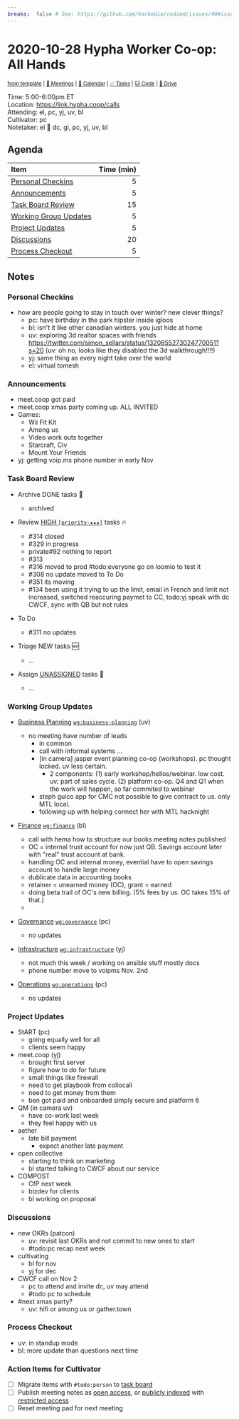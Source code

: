 ```yaml
---
breaks:  false # See: https://github.com/hackmdio/codimd/issues/40#issuecomment-172927690
---
```

# 2020-10-28 Hypha Worker Co-op: All Hands

<sup>[from template][template] | [:notebook: Meetings][meetings] | [:date: Calendar][calendar] | [:white_check_mark: Tasks][tasks] | [:cat: Code][gh] | [:open_file_folder: Drive][drive]</sup>

Time:       5:00-6:00pm ET  
Location:   https://link.hypha.coop/calls  
Attending:  el, pc, yj, uv, bl  
Cultivator: pc  
Notetaker:  el :raising_hand: dc, gi, pc, yj, uv, bl

## Agenda

| Item                                            | Time (min) |
|:------------------------------------------------|-----------:|
| [Personal Checkins](#Personal-Checkins)         |          5 |
| [Announcements](#Announcements)                 |          5 |
| [Task Board Review](#Task-Board-Review)         |         15 |
| [Working Group Updates](#Working-Group-Updates) |          5 |
| [Project Updates](#Project-Updates)             |          5 |
| [Discussions](#Discussions)                     |         20 |
| [Process Checkout](#Process-Checkout)           |          5 |

## Notes

### Personal Checkins

- how are people going to stay in touch over winter? new clever things?
    - pc: have birthday in the park hipster inside igloos
    - bl: isn't it like other canadian winters. you just hide at home
    - uv: exploring 3d realtor spaces with friends https://twitter.com/simon_sellars/status/1320855273024770051?s=20 (uv: oh no, looks like they disabled the 3d walkthrough!!!!)
    - yj: same thing as every night take over the world
    - el: virtual tomesh
    
### Announcements

- meet.coop got paid
- meet.coop xmas party coming up. ALL INVITED
- Games:
    - Wii Fit Kit
    - Among us
    - Video work outs together
    - Starcraft, Civ
    - Mount Your Friends
- yj: getting voip.ms phone number in early Nov

### Task Board Review

- Archive DONE tasks :tada:
	- archived
	
- Review [HIGH `[priority-★★★]`][l-pri-hi] tasks :fire:
	- #314 closed
	- #329 in progress
	- private#92 nothing to report
	- #313 
	- #316 moved to prod #todo:everyone go on loomio to test it
	- #308 no update moved to To Do
	- #351 its moving
	- #134 been using it trying to up the limit, email in French and limit not increased, switched reaccuring paymet to CC, todo:yj speak with dc CWCF, sync with QB but not rules

- To Do
    - #311 no updates

- Triage NEW tasks :new:
	- ...
- Assign [UNASSIGNED][l-none] tasks :briefcase:
	- ...

### Working Group Updates

- [Business Planning][biz-wg] [`wg:business-planning`][l-biz] (uv)
    - no meeting have number of leads
        - in common
        - call with informal systems ...
        - [in camera] jasper event planning co-op (workshops). pc thought locked. uv less certain.
            - 2 components: (1) early workshop/hellos/webinar. low cost. uv: part of sales cycle. (2) platform co-op. Q4 and Q1 when the work will happen, so far commited to webinar
        - steph guico app for CMC not possible to give contract to us. only MTL local.
        - following up with helping connect her with MTL hacknight
- [Finance][fin-wg] [`wg:finance`][l-fin] (bl)
    - call with hema how to structure our books meeting notes published
    - OC = internal trust account for now just QB. Savings account later with "real" trust account at bank.
    - handling OC and internal money, evential have to open savings account to handle large money
    - dublicate data in accounting books
    - retainer = unearned money (OC), grant = earned
    - doing beta trail of OC's new billing. (5% fees by us. OC takes 15% of that.)
    - 
- [Governance][gov-wg] [`wg:governance`][l-gov] (pc)
    - no updates
- [Infrastructure][inf-wg] [`wg:infrastructure`][l-inf] (yj)
    - not much this week / working on ansible stuff mostly docs
    - phone number move to voipms Nov. 2nd

- [Operations][ops-wg] [`wg:operations`][l-ops] (pc)
    - no updates

### Project Updates

- StART (pc)
    - going equally well for all
    - clients seem happy
- meet.coop (yj)
    - brought first server
    - figure how to do for future
    - small things like firewall
    - need to get playbook from collocall
    - need to get money from them
    - ben got paid and onboarded simply secure and platform 6
- QM (in camera uv)
    - have co-work last week
    - they feel happy with us
- aether
    - late bill payment
        - expect another late payment
- open collective
    - starting to think on marketing
    - bl started talking to CWCF about our service
- COMPOST
    - CfP next week
    - bizdev for clients
    - bl working on proposal


### Discussions

- new OKRs (patcon)
    - uv: revisit last OKRs and not commit to new ones to start
    - #todo:pc recap next week
- cultivating
    - bl for nov
    - yj for dec
- CWCF call on Nov 2
    - pc to attend and invite dc, uv may attend
    - #todo pc to schedule
- #next xmas party?
    - uv: hifi or among us or gather.town


### Process Checkout

- uv: in standup mode
- bl: more update than questions next time


### Action Items for Cultivator

- [ ] Migrate items with `#todo:person` to [task board][tasks]
- [ ] Publish meeting notes as [open access][public], or [publicly indexed][index] with [restricted access][private]
- [ ] Reset meeting pad for next meeting

<!-- Links: Important -->
[template]: https://link.hypha.coop/template
[meetings]: https://link.hypha.coop/meetings
[calendar]: https://link.hypha.coop/calendar
[tasks]:    https://link.hypha.coop/tasks
[gh]:       https://link.hypha.coop/gh
[drive]:    https://link.hypha.coop/drive

<!-- Links: Labels -->
[l-pri-hi]: https://github.com/orgs/hyphacoop/projects/2?card_filter_query=label:[priority-★★★]
[l-pri-md]: https://github.com/orgs/hyphacoop/projects/2?card_filter_query=label:[priority-★★☆]
[l-pri-lo]: https://github.com/orgs/hyphacoop/projects/2?card_filter_query=label:[priority-★☆☆]
[l-pri-none]: https://github.com/orgs/hyphacoop/projects/2?card_filter_query=-label:[priority-★☆☆]+-label:[priority-★★☆]+-label:[priority-★★★]
[l-biz]: https://github.com/orgs/hyphacoop/projects/2?card_filter_query=label:"wg:business-planning"
[l-fin]: https://github.com/orgs/hyphacoop/projects/2?card_filter_query=label:"wg:finance"
[l-gov]: https://github.com/orgs/hyphacoop/projects/2?card_filter_query=label:"wg:governance
[l-inf]: https://github.com/orgs/hyphacoop/projects/2?card_filter_query=label:"wg:infrastructure"
[l-ops]: https://github.com/orgs/hyphacoop/projects/2?card_filter_query=label:"wg:operations"
[l-none]: https://github.com/orgs/hyphacoop/projects/2?card_filter_query=-label:wg:operations+-label:wg:infrastructure+-label:wg:finance+-label:wg:governance+-label:wg:business-planning

<!-- Links: Working Groups -->
[biz-wg]: https://link.hypha.coop/biz-wg
[fin-wg]: https://link.hypha.coop/fin-wg
[gov-wg]: https://link.hypha.coop/gov-wg
[inf-wg]: https://link.hypha.coop/inf-wg
[ops-wg]: https://link.hypha.coop/ops-wg

<!-- Links: Archive -->
[public]:   https://github.com/hyphacoop/organizing/new/master?filename=_posts/meeting-notes/2020-MM-DD-all-hands.md
[index]:    https://github.com/hyphacoop/organizing/new/master?filename=_posts/private/meeting-notes/2020-MM-DD-all-hands.md&value=Empty%20file%20for%20public%20indexing%20of%20access-restricted%20file.
[private]:  https://github.com/hyphacoop/organizing-private/new/master?filename=meeting-notes/2020-MM-DD-all-hands.md
